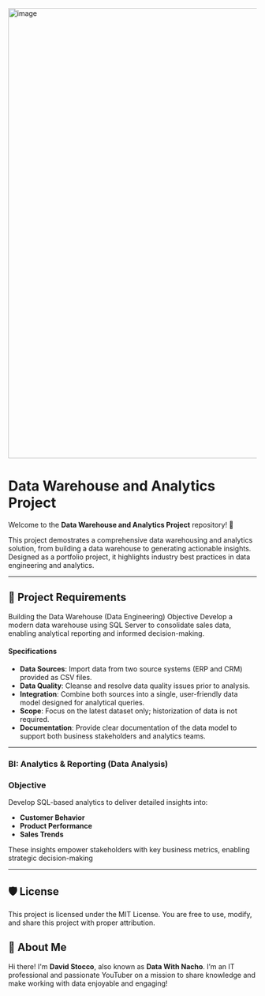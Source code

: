 
<img width="1544" height="912" alt="image" src="https://github.com/user-attachments/assets/cca2f5bd-4be0-4a82-b6c9-b7bbe06d19ff" />



# Data Warehouse and Analytics Project 

Welcome to the **Data Warehouse and Analytics Project** repository! 🚀

This project demostrates a comprehensive data warehousing and analytics solution, from building a data warehouse to generating actionable insights.
Designed as a portfolio project, it highlights industry best practices in data engineering and analytics. 

---

## 🚀 Project Requirements
Building the Data Warehouse (Data Engineering)
Objective
Develop a modern data warehouse using SQL Server to consolidate sales data, enabling analytical reporting and informed decision-making.

#### Specifications
- **Data Sources**: Import data from two source systems (ERP and CRM) provided as CSV files.
- **Data Quality**: Cleanse and resolve data quality issues prior to analysis.
- **Integration**: Combine both sources into a single, user-friendly data model designed for analytical queries.
- **Scope**: Focus on the latest dataset only; historization of data is not required.
- **Documentation**: Provide clear documentation of the data model to support both business stakeholders and analytics teams.

---

### BI: Analytics & Reporting (Data Analysis)

### Objective
Develop SQL-based analytics to deliver detailed insights into:
- **Customer Behavior**
- **Product Performance**
- **Sales Trends**
  
These insights empower stakeholders with key business metrics, enabling strategic decision-making

---

## 🛡️ License
This project is licensed under the MIT License. You are free to use, modify, and share this project with proper attribution.

## 🌟 About Me
Hi there! I'm **David Stocco**, also known as **Data With Nacho**. I’m an IT professional and passionate YouTuber on a mission to share knowledge and make working with data enjoyable and engaging!

